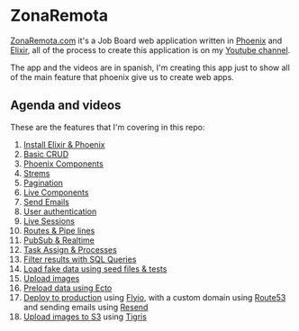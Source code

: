# ZonaRemota

[ZonaRemota.com](https://ZonaRemota.com) it's a Job Board web application written in [Phoenix](https://phoenixframework.org) and [Elixir](https://elixir-lang.org), all of the process to create this application is on my [Youtube channel](https://www.youtube.com/@joselodev).

The app and the videos are in spanish, I'm creating this app just to show all of the main feature that phoenix give us to create web apps.

## Agenda and videos

These are the features that I'm covering in this repo:

 1. [Install Elixir & Phoenix](https://youtu.be/cWyYmW7aM1M)
 2. [Basic CRUD](https://youtu.be/ADh8tKTD5qU)
 3. [Phoenix Components](https://youtu.be/hTGrvcE2yzk)
 4. [Strems](https://youtu.be/GBkPkatF-T4)
 5. [Pagination](https://youtu.be/ttKKWBMUmgk)
 6. [Live Components](https://youtu.be/V5jtf4sAAfE)
 7. [Send Emails](https://youtu.be/WvieKQH2eIQ)
 8. [User authentication](https://youtu.be/eKugQyoF-IE)
 9. [Live Sessions](https://youtu.be/4oyU7vXzD3w)
 10. [Routes & Pipe lines](https://youtu.be/hOBc1-lyjWs)
 11. [PubSub & Realtime](https://youtu.be/9NDLps4GZFI)
 12. [Task Assign & Processes](https://youtu.be/CR8fuWMEB14) 
 13. [Filter results with SQL Queries](https://youtu.be/nj5jLEX1F4Q)
 14. [Load fake data using seed files & tests](https://youtu.be/qNBMbILef3Q)
 15. [Upload images](https://youtu.be/VGpxKj7pjOQ)
 16. [Preload data using Ecto](https://youtu.be/AyAZRhXXwew)
 17. [Deploy to production](https://youtu.be/D-qVyvQUUIU) using [Flyio](https://fly.io/), with a custom domain using [Route53](https://aws.amazon.com/route53/) and sending emails using [Resend](https://resend.com/)
 18. [Upload images to S3](https://youtu.be/cMKoLZnlfQA) using [Tigris](https://www.tigrisdata.com/docs/sdks/s3/aws-elixir-sdk/)
